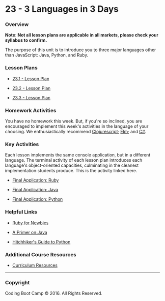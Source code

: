 # 23 - 3 Languages in 3 Days

### Overview

**Note: Not all lesson plans are applicable in all markets, please check your syllabus to confirm.**

The purpose of this unit is to introduce you to three major languages other than JavaScript: Java, Python, and Ruby.

### Lesson Plans

* [23.1 - Lesson Plan](01-Day/01-Day-LessonPlan.md)

* [23.2 - Lesson Plan](02-Day/02-Day-LessonPlan.md)

* [23.3 - Lesson Plan](03-Day/03-Day-LessonPlan.md)

### Homework Activities

You have no homework this week. But, if you're so inclined, you are encouraged to implement this week's activities in the language of your choosing. We enthusiastically recommend [Clojurescript](https://github.com/clojure/clojurescript); [Elm](http://elm-lang.org/); and [C#](https://msdn.microsoft.com/en-us/library/z1zx9t92.aspx).

### Key Activities

Each lesson implements the same console application, but in a different language. The terminal activity of each lesson plan introduces each language's object-oriented capacities, culminating in the cleanest implementation students produce. This is the activity linked here.

* [Final Application: Ruby](..//01-Activities/04-Classes-and-Objects-Ruby/Solved)

* [Final Application: Java](../01-Activities/08-Classes-and-Objects-Java/Solved)

* [Final Application: Python](../01-Activities/12-Classes-and-Objects-Python/Solved)

### Helpful Links

* [Ruby for Newbies](http://code.tutsplus.com/series/ruby-for-newbies--net-18166)

* [A Primer on Java](https://leanpub.com/aprimeronjava/read)

* [Hitchhiker's Guide to Python](http://docs.python-guide.org/en/latest/)

### Additional Course Resources

* [Curriculum Resources](https://github.com/coding-boot-camp/curriculum-resources)

- - -

### Copyright

Coding Boot Camp © 2016. All Rights Reserved.

